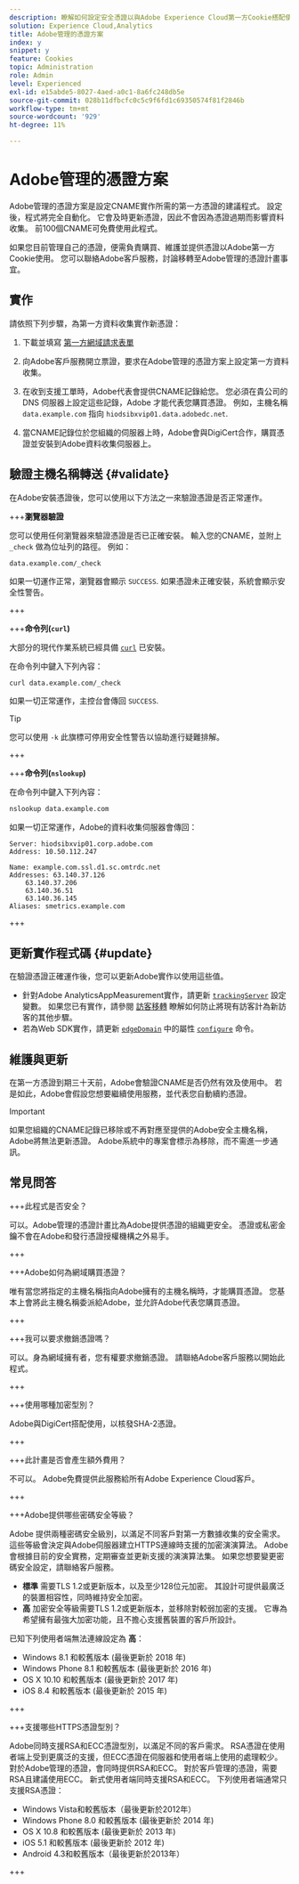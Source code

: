 ```yaml
---
description: 瞭解如何設定安全憑證以與Adobe Experience Cloud第一方Cookie搭配使用。
solution: Experience Cloud,Analytics
title: Adobe管理的憑證方案
index: y
snippet: y
feature: Cookies
topic: Administration
role: Admin
level: Experienced
exl-id: e15abde5-8027-4aed-a0c1-8a6fc248db5e
source-git-commit: 028b11dfbcfc0c5c9f6fd1c69350574f81f2846b
workflow-type: tm+mt
source-wordcount: '929'
ht-degree: 11%

---
```


# Adobe管理的憑證方案

Adobe管理的憑證方案是設定CNAME實作所需的第一方憑證的建議程式。 設定後，程式將完全自動化。 它會及時更新憑證，因此不會因為憑證過期而影響資料收集。 前100個CNAME可免費使用此程式。

如果您目前管理自己的憑證，便需負責購買、維護並提供憑證以Adobe第一方Cookie使用。 您可以聯絡Adobe客戶服務，討論移轉至Adobe管理的憑證計畫事宜。

## 實作

請依照下列步驟，為第一方資料收集實作新憑證：

1. 下載並填寫 [第一方網域請求表單](cookies/assets/First_Party_Domain_Request_Form.xlsx)

1. 向Adobe客戶服務開立票證，要求在Adobe管理的憑證方案上設定第一方資料收集。

1. 在收到支援工單時，Adobe代表會提供CNAME記錄給您。 您必須在貴公司的 DNS 伺服器上設定這些記錄，Adobe 才能代表您購買憑證。 例如，主機名稱 `data.example.com` 指向 `hiodsibxvip01.data.adobedc.net`.

1. 當CNAME記錄位於您組織的伺服器上時，Adobe會與DigiCert合作，購買憑證並安裝到Adobe資料收集伺服器上。

## 驗證主機名稱轉送 {#validate}

在Adobe安裝憑證後，您可以使用以下方法之一來驗證憑證是否正常運作。

+++**瀏覽器驗證**

您可以使用任何瀏覽器來驗證憑證是否已正確安裝。 輸入您的CNAME，並附上 `_check` 做為位址列的路徑。 例如：

`data.example.com/_check`

如果一切運作正常，瀏覽器會顯示 `SUCCESS`. 如果憑證未正確安裝，系統會顯示安全性警告。

+++

+++**命令列(`curl`)**

大部分的現代作業系統已經具備 [`curl`](https://curl.se) 已安裝。

在命令列中鍵入下列內容：

```sh
curl data.example.com/_check
```

如果一切正常運作，主控台會傳回 `SUCCESS`.

>[!TIP]
>
>您可以使用 `-k` 此旗標可停用安全性警告以協助進行疑難排解。

+++

+++**命令列(`nslookup`)**

在命令列中鍵入下列內容：

```sh
nslookup data.example.com
```

如果一切正常運作，Adobe的資料收集伺服器會傳回：

```text
Server: hiodsibxvip01.corp.adobe.com
Address: 10.50.112.247

Name: example.com.ssl.d1.sc.omtrdc.net
Addresses: 63.140.37.126
    63.140.37.206
    63.140.36.51
    63.140.36.145
Aliases: smetrics.example.com
```

+++

## 更新實作程式碼 {#update}

在驗證憑證正確運作後，您可以更新Adobe實作以使用這些值。

* 針對Adobe AnalyticsAppMeasurement實作，請更新 [`trackingServer`](https://experienceleague.adobe.com/en/docs/analytics/implementation/vars/config-vars/trackingserver) 設定變數。 如果您已有實作，請參閱 [訪客移轉](https://experienceleague.adobe.com/en/docs/analytics/technotes/visitor-migration) 瞭解如何防止將現有訪客計為新訪客的其他步驟。
* 若為Web SDK實作，請更新 [`edgeDomain`](https://experienceleague.adobe.com/en/docs/experience-platform/web-sdk/commands/configure/edgedomain) 中的屬性 [`configure`](https://experienceleague.adobe.com/en/docs/experience-platform/web-sdk/commands/configure/overview) 命令。

## 維護與更新

在第一方憑證到期三十天前，Adobe會驗證CNAME是否仍然有效及使用中。 若是如此，Adobe會假設您想要繼續使用服務，並代表您自動續約憑證。

>[!IMPORTANT]
>
>如果您組織的CNAME記錄已移除或不再對應至提供的Adobe安全主機名稱，Adobe將無法更新憑證。 Adobe系統中的專案會標示為移除，而不需進一步通訊。

## 常見問答

+++此程式是否安全？

可以。Adobe管理的憑證計畫比為Adobe提供憑證的組織更安全。 憑證或私密金鑰不會在Adobe和發行憑證授權機構之外易手。

+++

+++Adobe如何為網域購買憑證？

唯有當您將指定的主機名稱指向Adobe擁有的主機名稱時，才能購買憑證。 您基本上會將此主機名稱委派給Adobe，並允許Adobe代表您購買憑證。

+++

+++我可以要求撤銷憑證嗎？

可以。身為網域擁有者，您有權要求撤銷憑證。 請聯絡Adobe客戶服務以開始此程式。

+++

+++使用哪種加密型別？

Adobe與DigiCert搭配使用，以核發SHA-2憑證。

+++

+++此計畫是否會產生額外費用？

不可以。 Adobe免費提供此服務給所有Adobe Experience Cloud客戶。

+++

+++Adobe提供哪些密碼安全等級？

Adobe 提供兩種密碼安全級別，以滿足不同客戶對第一方數據收集的安全需求。這些等級會決定與Adobe伺服器建立HTTPS連線時支援的加密演演算法。 Adobe會根據目前的安全實務，定期審查並更新支援的演演算法集。 如果您想要變更密碼安全設定，請聯絡客戶服務。

* **標準** 需要TLS 1.2或更新版本，以及至少128位元加密。 其設計可提供最廣泛的裝置相容性，同時維持安全加密。
* **高** 加密安全等級需要TLS 1.2或更新版本，並移除對較弱加密的支援。 它專為希望擁有最強大加密功能，且不擔心支援舊裝置的客戶所設計。

已知下列使用者端無法連線設定為 **高**：

* Windows 8.1 和較舊版本 (最後更新於 2018 年)
* Windows Phone 8.1 和較舊版本 (最後更新於 2016 年)
* OS X 10.10 和較舊版本 (最後更新於 2017 年)
* iOS 8.4 和較舊版本 (最後更新於 2015 年)

+++

+++支援哪些HTTPS憑證型別？

Adobe同時支援RSA和ECC憑證型別，以滿足不同的客戶需求。 RSA憑證在使用者端上受到更廣泛的支援，但ECC憑證在伺服器和使用者端上使用的處理較少。 對於Adobe管理的憑證，會同時提供RSA和ECC。 對於客戶管理的憑證，需要RSA且建議使用ECC。 新式使用者端同時支援RSA和ECC。 下列使用者端通常只支援RSA憑證：

* Windows Vista和較舊版本（最後更新於2012年）
* Windows Phone 8.0 和較舊版本 (最後更新於 2014 年)
* OS X 10.8 和較舊版本 (最後更新於 2013 年)
* iOS 5.1 和較舊版本 (最後更新於 2012 年)
* Android 4.3和較舊版本（最後更新於2013年）

+++
